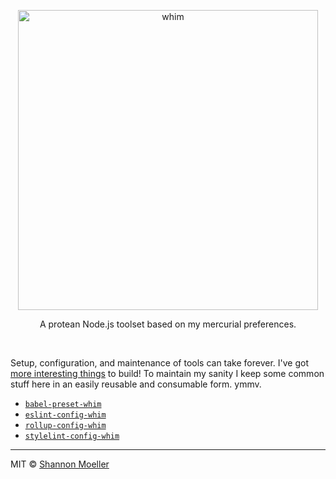 <p align="center">
  <a href="https://github.com/shannonmoeller/whim#readme"><img src="https://cdn.rawgit.com/shannonmoeller/whim/27a17fd/media/logo.svg" alt="whim" width="480" /></a>
</p>

<p align="center">
  A protean Node.js toolset based on my mercurial preferences.
</p>

<br />

Setup, configuration, and maintenance of tools can take forever. I've got [more interesting things](https://github.com/shannonmoeller) to build! To maintain my sanity I keep some common stuff here in an easily reusable and consumable form. ymmv.

- [`babel-preset-whim`](http://npm.im/babel-preset-whim)
- [`eslint-config-whim`](http://npm.im/eslint-config-whim)
- [`rollup-config-whim`](http://npm.im/rollup-config-whim)
- [`stylelint-config-whim`](http://npm.im/stylelint-config-whim)

----

MIT © [Shannon Moeller](http://shannonmoeller.com)
